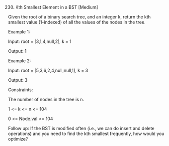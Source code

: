 230. Kth Smallest Element in a BST
[Medium]

Given the root of a binary search tree, and an integer k, return the kth smallest value (1-indexed) of all the values of the nodes in the tree.

Example 1:

Input: root = [3,1,4,null,2], k = 1

Output: 1

Example 2:

Input: root = [5,3,6,2,4,null,null,1], k = 3

Output: 3

Constraints:

The number of nodes in the tree is n.

1 <= k <= n <= 104

0 <= Node.val <= 104
 
Follow up: If the BST is modified often (i.e., we can do insert and delete operations) and you need to find the kth smallest frequently, how would you optimize?